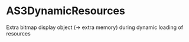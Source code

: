 AS3DynamicResources
===================

Extra bitmap display object (-> extra memory) during dynamic loading of resources
